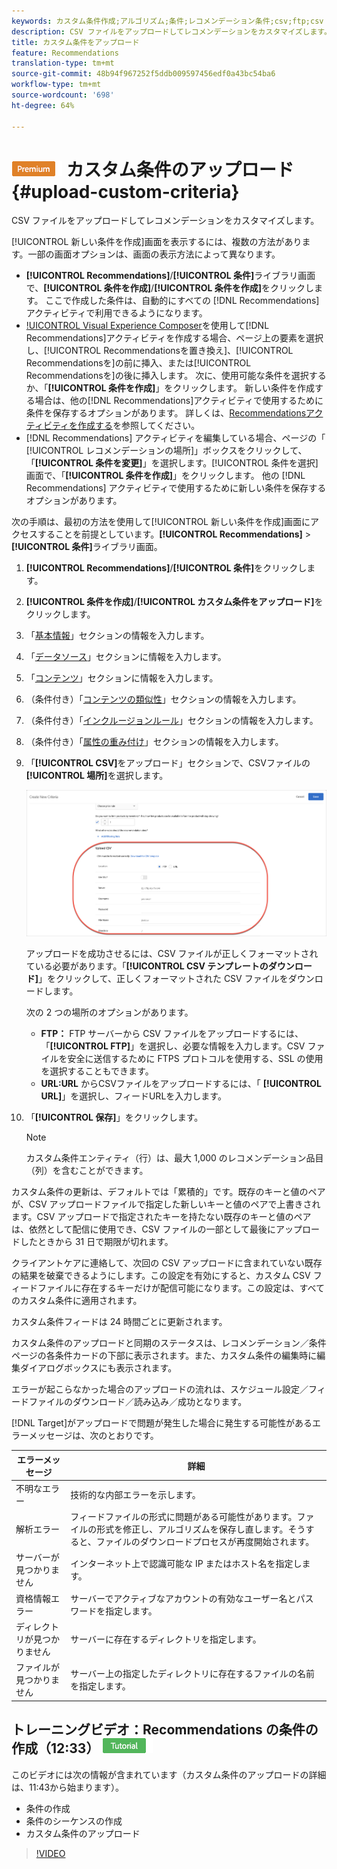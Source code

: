 ```yaml
---
keywords: カスタム条件作成;アルゴリズム;条件;レコメンデーション条件;csv;ftp;csv のアップロード
description: CSV ファイルをアップロードしてレコメンデーションをカスタマイズします。
title: カスタム条件をアップロード
feature: Recommendations
translation-type: tm+mt
source-git-commit: 48b94f967252f5ddb009597456edf0a43bc54ba6
workflow-type: tm+mt
source-wordcount: '698'
ht-degree: 64%

---
```



# ![PREMIUM](/help/assets/premium.png) カスタム条件のアップロード{#upload-custom-criteria}

CSV ファイルをアップロードしてレコメンデーションをカスタマイズします。

[!UICONTROL 新しい条件を作成]画面を表示するには、複数の方法があります。一部の画面オプションは、画面の表示方法によって異なります。

* **[!UICONTROL Recommendations]**/**[!UICONTROL 条件]**&#x200B;ライブラリ画面で、**[!UICONTROL 条件を作成]**/**[!UICONTROL 条件を作成]**&#x200B;をクリックします。 ここで作成した条件は、自動的にすべての [!DNL Recommendations] アクティビティで利用できるようになります。
* [!UICONTROL Visual Experience Composer](VEC)を使用して[!DNL Recommendations]アクティビティを作成する場合、ページ上の要素を選択し、[!UICONTROL Recommendationsを置き換え]、[!UICONTROL Recommendationsを]の前に挿入、または[!UICONTROL Recommendationsを]の後に挿入します。 次に、使用可能な条件を選択するか、「**[!UICONTROL 条件を作成]**」をクリックします。 新しい条件を作成する場合は、他の[!DNL Recommendations]アクティビティで使用するために条件を保存するオプションがあります。 詳しくは、[Recommendationsアクティビティを作成する](/help/c-recommendations/t-create-recs-activity/create-recs-activity.md)を参照してください。
* [!DNL Recommendations] アクティビティを編集している場合、ページの「 [!UICONTROL レコメンデーションの場所]」ボックスをクリックして、「**[!UICONTROL 条件を変更]**」を選択します。[!UICONTROL 条件を選択]画面で、「**[!UICONTROL 条件を作成]**」をクリックします。 他の [!DNL Recommendations] アクティビティで使用するために新しい条件を保存するオプションがあります。

次の手順は、最初の方法を使用して[!UICONTROL 新しい条件を作成]画面にアクセスすることを前提としています。**[!UICONTROL Recommendations]** > **[!UICONTROL 条件]**&#x200B;ライブラリ画面。

1. **[!UICONTROL Recommendations]**/**[!UICONTROL 条件]**&#x200B;をクリックします。

1. **[!UICONTROL 条件を作成]**/**[!UICONTROL カスタム条件をアップロード]**&#x200B;をクリックします。

1. 「[基本情報](/help/c-recommendations/c-algorithms/create-new-algorithm.md#info)」セクションの情報を入力します。

1. 「[データソース](/help/c-recommendations/c-algorithms/create-new-algorithm.md#data-source)」セクションに情報を入力します。

1. 「[コンテンツ](/help/c-recommendations/c-algorithms/create-new-algorithm.md#content)」セクションに情報を入力します。

1. （条件付き）「[コンテンツの類似性](/help/c-recommendations/c-algorithms/create-new-algorithm.md#similarity)」セクションの情報を入力します。

1. （条件付き）「[インクルージョンルール](/help/c-recommendations/c-algorithms/create-new-algorithm.md#inclusion)」セクションの情報を入力します。

1. （条件付き）「[属性の重み付け](/help/c-recommendations/c-algorithms/create-new-algorithm.md#weighting)」セクションの情報を入力します。

1. 「**[!UICONTROL CSV]**&#x200B;をアップロード」セクションで、CSVファイルの&#x200B;**[!UICONTROL 場所]**&#x200B;を選択します。

   ![「CSV」セクションのアップロード](/help/c-recommendations/c-algorithms/assets/upload-csv.png)

   アップロードを成功させるには、CSV ファイルが正しくフォーマットされている必要があります。「**[!UICONTROL CSV テンプレートのダウンロード]**」をクリックして、正しくフォーマットされた CSV ファイルをダウンロードします。

   次の 2 つの場所のオプションがあります。

   * **FTP：** FTP サーバーから CSV ファイルをアップロードするには、「**[!UICONTROL FTP]**」を選択し、必要な情報を入力します。CSV ファイルを安全に送信するために FTPS プロトコルを使用する、SSL の使用を選択することもできます。
   * **URL:URL** からCSVファイルをアップロードするには、「 **[!UICONTROL URL]**」を選択し、フィードURLを入力します。

1. 「**[!UICONTROL 保存]**」をクリックします。

   >[!NOTE]
   >
   >カスタム条件エンティティ（行）は、最大 1,000 のレコメンデーション品目（列）を含むことができます。

カスタム条件の更新は、デフォルトでは「累積的」です。既存のキーと値のペアが、CSV アップロードファイルで指定した新しいキーと値のペアで上書きされます。CSV アップロードで指定されたキーを持たない既存のキーと値のペアは、依然として配信に使用でき、CSV ファイルの一部として最後にアップロードしたときから 31 日で期限が切れます。

クライアントケアに連絡して、次回の CSV アップロードに含まれていない既存の結果を破棄できるようにします。この設定を有効にすると、カスタム CSV フィードファイルに存在するキーだけが配信可能になります。この設定は、すべてのカスタム条件に適用されます。

カスタム条件フィードは 24 時間ごとに更新されます。

カスタム条件のアップロードと同期のステータスは、レコメンデーション／条件ページの各条件カードの下部に表示されます。また、カスタム条件の編集時に編集ダイアログボックスにも表示されます。

エラーが起こらなかった場合のアップロードの流れは、スケジュール設定／フィードファイルのダウンロード／読み込み／成功となります。

[!DNL Target]がアップロードで問題が発生した場合に発生する可能性があるエラーメッセージは、次のとおりです。

| エラーメッセージ | 詳細 |
|--- |--- |
| 不明なエラー | 技術的な内部エラーを示します。 |
| 解析エラー | フィードファイルの形式に問題がある可能性があります。ファイルの形式を修正し、アルゴリズムを保存し直します。そうすると、ファイルのダウンロードプロセスが再度開始されます。 |
| サーバーが見つかりません | インターネット上で認識可能な IP またはホスト名を指定します。 |
| 資格情報エラー | サーバーでアクティブなアカウントの有効なユーザー名とパスワードを指定します。 |
| ディレクトリが見つかりません | サーバーに存在するディレクトリを指定します。 |
| ファイルが見つかりません | サーバー上の指定したディレクトリに存在するファイルの名前を指定します。 |

## トレーニングビデオ：Recommendations の条件の作成（12:33）  ![チュートリアルバッジ](/help/assets/tutorial.png)

このビデオには次の情報が含まれています（カスタム条件のアップロードの詳細は、11:43から始まります）。

* 条件の作成
* 条件のシーケンスの作成
* カスタム条件のアップロード

>[!VIDEO](https://video.tv.adobe.com/v/27694?quality=12)